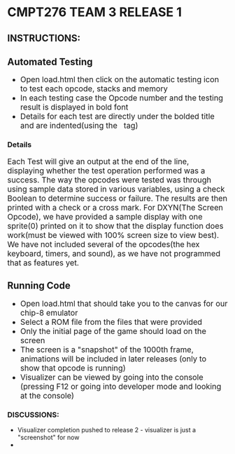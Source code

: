 # CMPT276 TEAM 3 RELEASE 1

## INSTRUCTIONS:

<h2>Automated Testing</h2>


<ul style = "font-size : 17.5px;">
<li> Open load.html then click on the automatic testing icon to test each opcode, stacks and memory</li>
<li> In each testing case the Opcode number and the testing result is displayed in bold font</li>
<li> Details for each test are directly under the bolded title and are indented(using the &nbsp tag)</li>
</ul>

<h3>Details</h3>
<p style = "font-size : 17.5px;"> Each Test will give an output at the end of the line, displaying whether the test operation performed was a success. The way the opcodes were tested was through using sample data stored in various variables, using a check Boolean to determine success or failure. The results are then printed with a check or a cross mark. For DXYN(The Screen Opcode), we have provided a sample display with one sprite(0) printed on it to show that the display function does work(must be viewed with 100% screen size to view best). We have not included several of the opcodes(the hex keyboard, timers, and sound), as we have not programmed that as features yet.</p>

<h2>Running Code</h2>
<ul style = "font-size : 17.5px;">
<li>Open load.html that should take you to the canvas for our chip-8 emulator</li>
<li>Select a ROM file from the files that were provided</li>
<li>Only the initial page of the game should load on the screen</li>
<li>The screen is a "snapshot" of the 1000th frame, animations will be included in later releases (only to show that opcode is running)</li>
<li>Visualizer can be viewed by going into the console (pressing F12 or going into developer mode and looking at the console)</li>
</ul>

### DISCUSSIONS:
<ul>
  <li> Visualizer completion pushed to release 2 - visualizer is just a "screenshot" for now</li>
  <li>
</ul>
